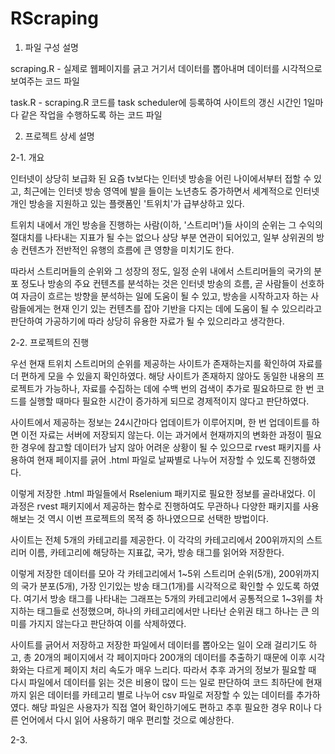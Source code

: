 # RScraping
 
1. 파일 구성 설명

 scraping.R - 실제로 웹페이지를 긁고 거기서 데이터를 뽑아내며 데이터를 시각적으로 보여주는 코드 파일
 
 task.R - scraping.R 코드를 task scheduler에 등록하여 사이트의 갱신 시간인 1일마다 같은 작업을 수행하도록 하는 코드 파일
 
 
 
 
2. 프로젝트 상세 설명

2-1. 개요
 
 인터넷이 상당히 보급화 된 요즘 tv보다는 인터넷 방송을 어린 나이에서부터 접할 수 있고, 최근에는 인터넷 방송 영역에 발을 들이는 노년층도 증가하면서 세계적으로 인터넷 개인 방송을 지원하고 있는 플랫폼인 '트위치'가 급부상하고 있다.
 
 트위치 내에서 개인 방송을 진행하는 사람(이하, '스트리머')들 사이의 순위는 그 수익의 절대치를 나타내는 지표가 될 수는 없으나 상당 부분 연관이 되어있고, 일부 상위권의 방송 컨텐츠가 전반적인 유행의 흐름에 큰 영향을 미치기도 한다.
 
 따라서 스트리머들의 순위와 그 성장의 정도, 일정 순위 내에서 스트리머들의 국가의 분포 정도나 방송의 주요 컨텐츠를 분석하는 것은 인터넷 방송의 흐름, 곧 사람들이 선호하여 자금이 흐르는 방향을 분석하는 일에 도움이 될 수 있고, 방송을 시작하고자 하는 사람들에게는 현재 인기 있는 컨텐츠를 잡아 기반을 다지는 데에 도움이 될 수 있으리라고 판단하여 가공하기에 따라 상당히 유용한 자료가 될 수 있으리라고 생각한다.
 

2-2. 프로젝트의 진행

우선 현재 트위치 스트리머의 순위를 제공하는 사이트가 존재하는지를 확인하여 자료를 더 편하게 모을 수 있을지 확인하였다. 해당 사이트가 존재하지 않아도 동일한 내용의 프로젝트가 가능하나, 자료를 수집하는 데에 수백 번의 검색이 추가로 필요하므로 한 번 코드를 실행할 때마다 필요한 시간이 증가하게 되므로 경제적이지 않다고 판단하였다.

사이트에서 제공하는 정보는 24시간마다 업데이트가 이루어지며, 한 번 업데이트를 하면 이전 자료는 서버에 저장되지 않는다. 이는 과거에서 현재까지의 변화한 과정이 필요한 경우에 참고할 데이터가 남지 않아 어려운 상황이 될 수 있으므로 rvest 패키지를 사용하여 현재 페이지를 긁어 .html 파일로 날짜별로 나누어 저장할 수 있도록 진행하였다.

이렇게 저장한 .html 파일들에서 Rselenium 패키지로 필요한 정보를 골라내었다. 이 과정은 rvest 패키지에서 제공하는 함수로 진행하여도 무관하나 다양한 패키지를 사용해보는 것 역시 이번 프로젝트의 목적 중 하나였으므로 선택한 방법이다.

사이트는 전체 5개의 카테고리를 제공한다. 이 각각의 카테고리에서 200위까지의 스트리머 이름, 카테고리에 해당하는 지표값, 국가, 방송 태그를 읽어와 저장한다.

이렇게 저장한 데이터를 모아 각 카테고리에서 1~5위 스트리머 순위(5개), 200위까지의 국가 분포(5개), 가장 인기있는 방송 태그(1개)를 시각적으로 확인할 수 있도록 하였다. 여기서 방송 태그를 나타내는 그래프는 5개의 카테고리에서 공통적으로 1~3위를 차지하는 태그들로 선정했으며, 하나의 카테고리에서만 나타난 순위권 태그 하나는 큰 의미를 가지지 않는다고 판단하여 이를 삭제하였다.

사이트를 긁어서 저장하고 저장한 파일에서 데이터를 뽑아오는 일이 오래 걸리기도 하고, 총 20개의 페이지에서 각 페이지마다 200개의 데이터를 추출하기 때문에 이후 시각화와는 다르게 페이지 처리 속도가 매우 느리다. 따라서 추후 과거의 정보가 필요할 때 다시 파일에서 데이터를 읽는 것은 비용이 많이 드는 일로 판단하여 코드 최하단에 현재까지 읽은 데이터를 카테고리 별로 나누어 csv 파일로 저장할 수 있는 데이터를 추가하였다. 해당 파일은 사용자가 직접 열어 확인하기에도 편하고 추후 필요한 경우 R이나 다른 언어에서 다시 읽어 사용하기 매우 편리할 것으로 예상한다.


2-3. 
